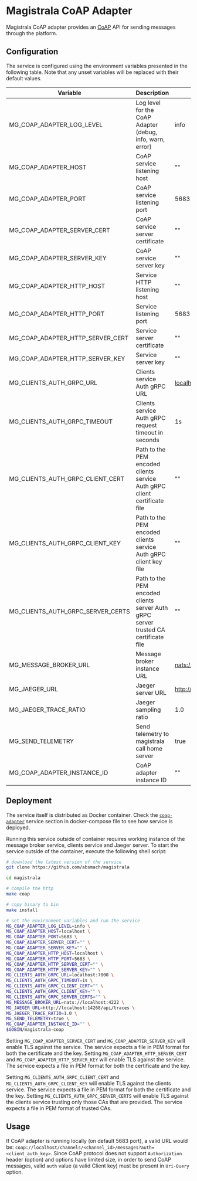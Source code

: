 # Magistrala CoAP Adapter

Magistrala CoAP adapter provides an [CoAP](http://coap.technology/) API for sending messages through the platform.

## Configuration

The service is configured using the environment variables presented in the following table. Note that any unset variables will be replaced with their default values.

| Variable                          | Description                                                                         | Default                           |
| --------------------------------- | ----------------------------------------------------------------------------------- | --------------------------------- |
| MG_COAP_ADAPTER_LOG_LEVEL         | Log level for the CoAP Adapter (debug, info, warn, error)                           | info                              |
| MG_COAP_ADAPTER_HOST              | CoAP service listening host                                                         | ""                                |
| MG_COAP_ADAPTER_PORT              | CoAP service listening port                                                         | 5683                              |
| MG_COAP_ADAPTER_SERVER_CERT       | CoAP service server certificate                                                     | ""                                |
| MG_COAP_ADAPTER_SERVER_KEY        | CoAP service server key                                                             | ""                                |
| MG_COAP_ADAPTER_HTTP_HOST         | Service HTTP listening host                                                         | ""                                |
| MG_COAP_ADAPTER_HTTP_PORT         | Service listening port                                                              | 5683                              |
| MG_COAP_ADAPTER_HTTP_SERVER_CERT  | Service server certificate                                                          | ""                                |
| MG_COAP_ADAPTER_HTTP_SERVER_KEY   | Service server key                                                                  | ""                                |
| MG_CLIENTS_AUTH_GRPC_URL          | Clients service Auth gRPC URL                                                       | <localhost:7000>                  |
| MG_CLIENTS_AUTH_GRPC_TIMEOUT      | Clients service Auth gRPC request timeout in seconds                                | 1s                                |
| MG_CLIENTS_AUTH_GRPC_CLIENT_CERT  | Path to the PEM encoded clients service Auth gRPC client certificate file           | ""                                |
| MG_CLIENTS_AUTH_GRPC_CLIENT_KEY   | Path to the PEM encoded clients service Auth gRPC client key file                   | ""                                |
| MG_CLIENTS_AUTH_GRPC_SERVER_CERTS | Path to the PEM encoded clients server Auth gRPC server trusted CA certificate file | ""                                |
| MG_MESSAGE_BROKER_URL             | Message broker instance URL                                                         | <nats://localhost:4222>           |
| MG_JAEGER_URL                     | Jaeger server URL                                                                   | <http://localhost:4318/v1/traces> |
| MG_JAEGER_TRACE_RATIO             | Jaeger sampling ratio                                                               | 1.0                               |
| MG_SEND_TELEMETRY                 | Send telemetry to magistrala call home server                                       | true                              |
| MG_COAP_ADAPTER_INSTANCE_ID       | CoAP adapter instance ID                                                            | ""                                |

## Deployment

The service itself is distributed as Docker container. Check the [`coap-adapter`](https://github.com/absmach/magistrala/blob/main/docker/docker-compose.yml) service section in docker-compose file to see how service is deployed.

Running this service outside of container requires working instance of the message broker service, clients service and Jaeger server.
To start the service outside of the container, execute the following shell script:

```bash
# download the latest version of the service
git clone https://github.com/absmach/magistrala

cd magistrala

# compile the http
make coap

# copy binary to bin
make install

# set the environment variables and run the service
MG_COAP_ADAPTER_LOG_LEVEL=info \
MG_COAP_ADAPTER_HOST=localhost \
MG_COAP_ADAPTER_PORT=5683 \
MG_COAP_ADAPTER_SERVER_CERT="" \
MG_COAP_ADAPTER_SERVER_KEY="" \
MG_COAP_ADAPTER_HTTP_HOST=localhost \
MG_COAP_ADAPTER_HTTP_PORT=5683 \
MG_COAP_ADAPTER_HTTP_SERVER_CERT="" \
MG_COAP_ADAPTER_HTTP_SERVER_KEY="" \
MG_CLIENTS_AUTH_GRPC_URL=localhost:7000 \
MG_CLIENTS_AUTH_GRPC_TIMEOUT=1s \
MG_CLIENTS_AUTH_GRPC_CLIENT_CERT="" \
MG_CLIENTS_AUTH_GRPC_CLIENT_KEY="" \
MG_CLIENTS_AUTH_GRPC_SERVER_CERTS="" \
MG_MESSAGE_BROKER_URL=nats://localhost:4222 \
MG_JAEGER_URL=http://localhost:14268/api/traces \
MG_JAEGER_TRACE_RATIO=1.0 \
MG_SEND_TELEMETRY=true \
MG_COAP_ADAPTER_INSTANCE_ID="" \
$GOBIN/magistrala-coap
```

Setting `MG_COAP_ADAPTER_SERVER_CERT` and `MG_COAP_ADAPTER_SERVER_KEY` will enable TLS against the service. The service expects a file in PEM format for both the certificate and the key. Setting `MG_COAP_ADAPTER_HTTP_SERVER_CERT` and `MG_COAP_ADAPTER_HTTP_SERVER_KEY` will enable TLS against the service. The service expects a file in PEM format for both the certificate and the key.

Setting `MG_CLIENTS_AUTH_GRPC_CLIENT_CERT` and `MG_CLIENTS_AUTH_GRPC_CLIENT_KEY` will enable TLS against the clients service. The service expects a file in PEM format for both the certificate and the key. Setting `MG_CLIENTS_AUTH_GRPC_SERVER_CERTS` will enable TLS against the clients service trusting only those CAs that are provided. The service expects a file in PEM format of trusted CAs.

## Usage

If CoAP adapter is running locally (on default 5683 port), a valid URL would be: `coap://localhost/channels/<channel_id>/messages?auth=<client_auth_key>`.
Since CoAP protocol does not support `Authorization` header (option) and options have limited size, in order to send CoAP messages, valid `auth` value (a valid Client key) must be present in `Uri-Query` option.
